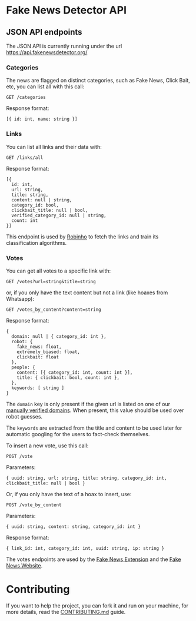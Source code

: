 # Fake News Detector API

## JSON API endpoints

The JSON API is currently running under the url https://api.fakenewsdetector.org/

### Categories

The news are flagged on distinct categories, such as Fake News, Click Bait, etc, you can list all with this call:

`GET /categories`

Response format:

`[{ id: int, name: string }]`

### Links

You can list all links and their data with:

`GET /links/all`

Response format:

```
[{
  id: int,
  url: string,
  title: string,
  content: null | string,
  category_id: bool,
  clickbait_title: null | bool,
  verified_category_id: null | string,
  count: int
}]
```

This endpoint is used by [Robinho](https://github.com/fake-news-detector/fake-news-detector/tree/master/robinho) to fetch the links and train its classification algorithms.

### Votes

You can get all votes to a specific link with:

`GET /votes?url=string&title=string`

or, if you only have the text content but not a link (like hoaxes from Whatsapp):

`GET /votes_by_content?content=string`

Response format:

```
{
  domain: null | { category_id: int },
  robot: {
    fake_news: float,
    extremely_biased: float,
    clickbait: float
  },
  people: {
    content: [{ category_id: int, count: int }],
    title: { clickbait: bool, count: int },
  },
  keywords: [ string ]
}
```

The `domain` key is only present if the given url is listed on one of our [manually verified domains](https://github.com/fake-news-detector/fake-news-detector/blob/master/api/src/data/verified_domains.rs).
When present, this value should be used over robot guesses.

The `keywords` are extracted from the title and content to be used later for automatic googling for the users to fact-check themselves.

To insert a new vote, use this call:

`POST /vote`

Parameters:

`{ uuid: string, url: string, title: string, category_id: int, clickbait_title: null | bool }`

Or, if you only have the text of a hoax to insert, use:

`POST /vote_by_content`

Parameters:

`{ uuid: string, content: string, category_id: int }`

Response format:

`{ link_id: int, category_id: int, uuid: string, ip: string }`

The votes endpoints are used by the [Fake News Extension](https://github.com/fake-news-detector/fake-news-detector/tree/master/extension) and the [Fake News Website](https://github.com/fake-news-detector/fake-news-detector/tree/master/site).

# Contributing

If you want to help the project, you can fork it and run on your machine, for more details, read the [CONTRIBUTING.md](https://github.com/fake-news-detector/fake-news-detector/blob/master/api/CONTRIBUTING.md) guide.

